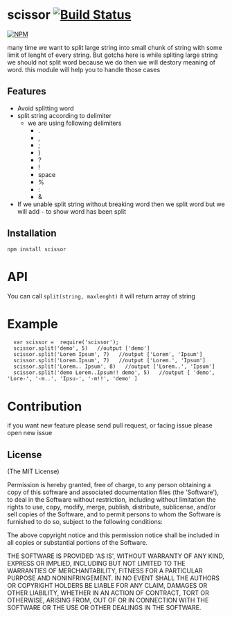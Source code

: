 # scissor   [![Build Status](https://travis-ci.org/chetandhembre/scissor.svg?branch=master)](https://travis-ci.org/chetandhembre/scissor)

[![NPM](https://nodei.co/npm/scissor.png?downloads=true&stars=true)](https://nodei.co/npm/kue/)

many time we  want to split large string into small chunk of string with some limit of lenght of every string. But gotcha here is while spliting large string we should not split word because we do then we will destory meaning of word. this module will help you to handle those cases

## Features
  - Avoid splitting word
  - split string according to delimiter
    - we are using following delimiters
        - .
        - ,
        - ;
        - )
        - ?
        - !
        - space
        - %
        - :
        - &
  - If we unable split string without breaking word then we split word but we will add ``-`` to show word has been split
  



## Installation

``npm install scissor``


# API
You can call ``split(string, maxlenght)`` it will return array of string 
  
  
# Example

      var scissor =  require('scissor');
      scissor.split('demo', 5)   //output ['demo']
      scissor.split('Lorem Ipsum', 7)   //output ['Lorem', 'Ipsum']
      scissor.split('Lorem.Ipsum', 7)   //output ['Lorem.', 'Ipsum']
      scissor.split('Lorem.. Ipsum', 8)   //output ['Lorem..', 'Ipsum']
      scissor.split('demo Lorem..Ipsum!! demo', 5)   //output [ 'demo', 'Lore-', '-m..', 'Ipsu-', '-m!!', 'demo' ]


# Contribution
if you want new feature please send pull request, or facing issue please open new issue
    
## License 

(The MIT License)

Permission is hereby granted, free of charge, to any person obtaining
a copy of this software and associated documentation files (the
'Software'), to deal in the Software without restriction, including
without limitation the rights to use, copy, modify, merge, publish,
distribute, sublicense, and/or sell copies of the Software, and to
permit persons to whom the Software is furnished to do so, subject to
the following conditions:

The above copyright notice and this permission notice shall be
included in all copies or substantial portions of the Software.

THE SOFTWARE IS PROVIDED 'AS IS', WITHOUT WARRANTY OF ANY KIND,
EXPRESS OR IMPLIED, INCLUDING BUT NOT LIMITED TO THE WARRANTIES OF
MERCHANTABILITY, FITNESS FOR A PARTICULAR PURPOSE AND NONINFRINGEMENT.
IN NO EVENT SHALL THE AUTHORS OR COPYRIGHT HOLDERS BE LIABLE FOR ANY
CLAIM, DAMAGES OR OTHER LIABILITY, WHETHER IN AN ACTION OF CONTRACT,
TORT OR OTHERWISE, ARISING FROM, OUT OF OR IN CONNECTION WITH THE
SOFTWARE OR THE USE OR OTHER DEALINGS IN THE SOFTWARE.


  





